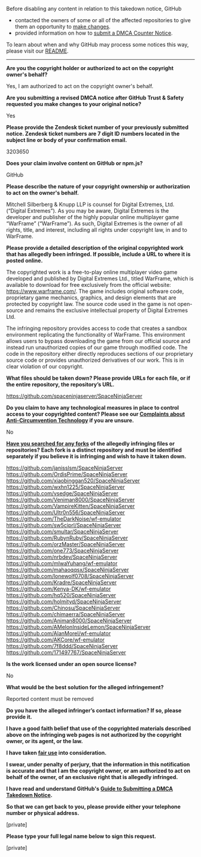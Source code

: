 Before disabling any content in relation to this takedown notice, GitHub
- contacted the owners of some or all of the affected repositories to give them an opportunity to [make changes](https://docs.github.com/en/github/site-policy/dmca-takedown-policy#a-how-does-this-actually-work).
- provided information on how to [submit a DMCA Counter Notice](https://docs.github.com/en/articles/guide-to-submitting-a-dmca-counter-notice).

To learn about when and why GitHub may process some notices this way, please visit our [README](https://github.com/github/dmca/blob/master/README.md#anatomy-of-a-takedown-notice).

---

**Are you the copyright holder or authorized to act on the copyright owner's behalf?**

Yes, I am authorized to act on the copyright owner's behalf.

**Are you submitting a revised DMCA notice after GitHub Trust & Safety requested you make changes to your original notice?**

Yes

**Please provide the Zendesk ticket number of your previously submitted notice. Zendesk ticket numbers are 7 digit ID numbers located in the subject line or body of your confirmation email.**

3203650

**Does your claim involve content on GitHub or npm.js?**

GitHub

**Please describe the nature of your copyright ownership or authorization to act on the owner's behalf.**

Mitchell Silberberg & Knupp LLP is counsel for Digital Extremes, Ltd. (“Digital Extremes”). As you may be aware, Digital Extremes is the developer and publisher of the highly popular online multiplayer game “WarFrame” (“WarFrame”). As such, Digital Extremes is the owner of all rights, title, and interest, including all rights under copyright law, in and to WarFrame.

**Please provide a detailed description of the original copyrighted work that has allegedly been infringed. If possible, include a URL to where it is posted online.**

The copyrighted work is a free-to-play online multiplayer video game developed and published by Digital Extremes Ltd., titled WarFrame, which is available to download for free exclusively from the official website: https://www.warframe.com/. The game includes original software code, proprietary game mechanics, graphics, and design elements that are protected by copyright law. The source code used in the game is not open-source and remains the exclusive intellectual property of Digital Extremes Ltd.

The infringing repository provides access to code that creates a sandbox environment replicating the functionality of WarFrame. This environment allows users to bypass downloading the game from our official source and instead run unauthorized copies of our game through modified code. The code in the repository either directly reproduces sections of our proprietary source code or provides unauthorized derivatives of our work. This is in clear violation of our copyright.

**What files should be taken down? Please provide URLs for each file, or if the entire repository, the repository’s URL.**

https://github.com/spaceninjaserver/SpaceNinjaServer

**Do you claim to have any technological measures in place to control access to your copyrighted content? Please see our <a href="https://docs.github.com/articles/guide-to-submitting-a-dmca-takedown-notice#complaints-about-anti-circumvention-technology">Complaints about Anti-Circumvention Technology</a> if you are unsure.**

No

**<a href="https://docs.github.com/articles/dmca-takedown-policy#b-what-about-forks-or-whats-a-fork">Have you searched for any forks</a> of the allegedly infringing files or repositories? Each fork is a distinct repository and must be identified separately if you believe it is infringing and wish to have it taken down.**

https://github.com/janisslsm/SpaceNinjaServer  
https://github.com/OrdisPrime/SpaceNinjaServer  
https://github.com/xiaobinggan520/SpaceNinjaServer  
https://github.com/wxhn1225/SpaceNinjaServer  
https://github.com/vsedge/SpaceNinjaServer  
https://github.com/Veniman8000/SpaceNinjaServer  
https://github.com/VampireKitten/SpaceNinjaServer  
https://github.com/Ultr0n556/SpaceNinjaServer  
https://github.com/TheDarkNoise/wf-emulator  
https://github.com/sw5ciprl/SpaceNinjaServer  
https://github.com/smultar/SpaceNinjaServer  
https://github.com/RubynRuby/SpaceNinjaServer  
https://github.com/orzMaster/SpaceNinjaServer  
https://github.com/one773/SpaceNinjaServer  
https://github.com/nrbdev/SpaceNinjaServer  
https://github.com/mIwaYuhang/wf-emulator  
https://github.com/mahaoqqsx/SpaceNinjaServer  
https://github.com/lonewolf0708/SpaceNinjaServer  
https://github.com/Kradre/SpaceNinjaServer  
https://github.com/Kenya-DK/wf-emulator  
https://github.com/hq520/SpaceNinjaServer  
https://github.com/holmityd/SpaceNinjaServer  
https://github.com/Chinosu/SpaceNinjaServer  
https://github.com/chimaerra/SpaceNinjaServer  
https://github.com/Animan8000/SpaceNinjaServer  
https://github.com/AMelonInsideLemon/SpaceNinjaServer  
https://github.com/AlanMorel/wf-emulator  
https://github.com/AKCore/wf-emulator  
https://github.com/7f8ddd/SpaceNinjaServer  
https://github.com/171497767/SpaceNinjaServer  

**Is the work licensed under an open source license?**

No

**What would be the best solution for the alleged infringement?**

Reported content must be removed

**Do you have the alleged infringer’s contact information? If so, please provide it.**

**I have a good faith belief that use of the copyrighted materials described above on the infringing web pages is not authorized by the copyright owner, or its agent, or the law.**

**I have taken <a href="https://www.lumendatabase.org/topics/22">fair use</a> into consideration.**

**I swear, under penalty of perjury, that the information in this notification is accurate and that I am the copyright owner, or am authorized to act on behalf of the owner, of an exclusive right that is allegedly infringed.**

**I have read and understand GitHub's <a href="https://docs.github.com/articles/guide-to-submitting-a-dmca-takedown-notice/">Guide to Submitting a DMCA Takedown Notice</a>.**

**So that we can get back to you, please provide either your telephone number or physical address.**

[private]

**Please type your full legal name below to sign this request.**

[private]
